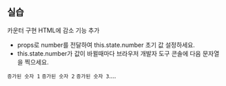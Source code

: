 ## 실습

카운터 구현 HTML에 감소 기능 추가

- props로 number를 전달하여 this.state.number 초기 값 설정하세요.
- this.state.number가 값이 바뀔때마다 브라우저 개발자 도구 콘솔에 다음 문자열을 찍으세요.

`증가된 숫자 1`
`증가된 숫자 2`
`증가된 숫자 3`....